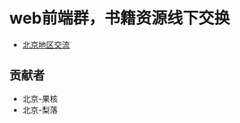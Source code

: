 web前端群，书籍资源线下交换
=========

+ [北京地区交流](https://github.com/Johnqing/SwapSpace/blob/master/beijing.md)

## 贡献者

+ 北京-果核
+ 北京-梨落
